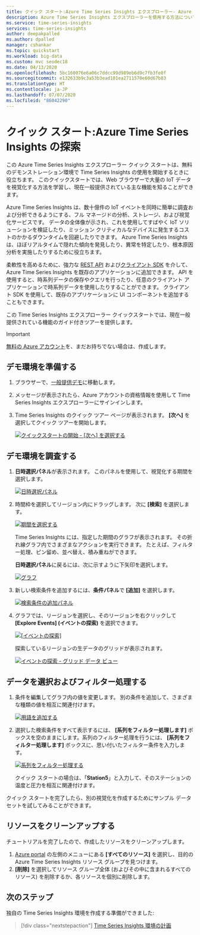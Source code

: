 ```yaml
---
title: クイック スタート:Azure Time Series Insights エクスプローラー- Azure Time Series Insights | Microsoft Docs
description: Azure Time Series Insights エクスプローラーを使用する方法について説明します。 大量の IoT データを視覚化し、環境の主な機能を知ることができます。
ms.service: time-series-insights
services: time-series-insights
author: deepakpalled
ms.author: dpalled
manager: cshankar
ms.topic: quickstart
ms.workload: big-data
ms.custom: mvc seodec18
ms.date: 04/13/2020
ms.openlocfilehash: 5bc160076e6a06c7ddcc99d989eb6d9c7fb3fe0f
ms.sourcegitcommit: e132633b9c3a53b3ead101ea2711570e60d67b83
ms.translationtype: HT
ms.contentlocale: ja-JP
ms.lasthandoff: 07/07/2020
ms.locfileid: "86042290"
---
```

# <a name="quickstart-explore-azure-time-series-insights"></a>クイック スタート:Azure Time Series Insights の探索

この Azure Time Series Insights エクスプローラー クイック スタートは、無料のデモンストレーション環境で Time Series Insights の使用を開始するときに役立ちます。 このクイックスタートでは、Web ブラウザーで大量の IoT データを視覚化する方法を学習し、現在一般提供されている主な機能を知ることができます。

Azure Time Series Insights は、数十億件の IoT イベントを同時に簡単に調査および分析できるようにする、フル マネージドの分析、ストレージ、および視覚化サービスです。 データの全体像が示され、これを使用してすばやく IoT ソリューションを検証したり、ミッション クリティカルなデバイスに発生するコストのかかるダウンタイムを回避したりできます。 Azure Time Series Insights は、ほぼリアルタイムで隠れた傾向を発見したり、異常を特定したり、根本原因分析を実施したりするために役立ちます。

柔軟性を高めるために、強力な [REST API](./concepts-query-overview.md) および[クライアント SDK](https://github.com/microsoft/tsiclient) を介して、Azure Time Series Insights を既存のアプリケーションに追加できます。 API を使用すると、時系列データの保存やクエリを行ったり、任意のクライアント アプリケーションで時系列データを使用したりすることができます。 クライアント SDK を使用して、既存のアプリケーションに UI コンポーネントを追加することもできます。

この Time Series Insights エクスプローラー クイックスタートでは、現在一般提供されている機能のガイド付きツアーを提供します。

> [!IMPORTANT]
> [無料の Azure アカウント](https://azure.microsoft.com/free/?ref=microsoft.com&utm_source=microsoft.com&utm_medium=docs&utm_campaign=visualstudio)を、まだお持ちでない場合は、作成します。

## <a name="prepare-the-demo-environment"></a>デモ環境を準備する

1. ブラウザーで、[一般提供デモ](https://insights.timeseries.azure.com/demo)に移動します。

1. メッセージが表示されたら、Azure アカウントの資格情報を使用して Time Series Insights エクスプローラーにサインインします。

1. Time Series Insights のクイック ツアー ページが表示されます。 **[次へ]** を選択してクイック ツアーを開始します。

   [![クイックスタートの開始 - [次へ] を選択する](media/quickstart/quickstart-welcome.png)](media/quickstart/quickstart-welcome.png#lightbox)

## <a name="explore-the-demo-environment"></a>デモ環境を調査する

1. **日時選択パネル**が表示されます。 このパネルを使用して、視覚化する期間を選択します。

   [![日時選択パネル](media/quickstart/quickstart-time-selection-panel.png)](media/quickstart/quickstart-time-selection-panel.png#lightbox)

1. 時間枠を選択してリージョン内にドラッグします。 次に **[検索]** を選択します。

   [![期間を選択する](media/quickstart/quickstart-select-time.png)](media/quickstart/quickstart-select-time.png#lightbox)

   Time Series Insights には、指定した期間のグラフが表示されます。 その折れ線グラフ内でさまざまなアクションを実行できます。 たとえば、フィルター処理、ピン留め、並べ替え、積み重ねができます。

   **日時選択パネル**に戻るには、次に示すように下矢印を選択します。

   [![グラフ](media/quickstart/quickstart-select-down-arrow.png)](media/quickstart/quickstart-select-down-arrow.png#lightbox)

1. 新しい検索条件を追加するには、**条件パネル**で **[追加]** を選択します。

   [![検索条件の追加パネル](media/quickstart/quickstart-add-terms.png)](media/quickstart/quickstart-add-terms.png#lightbox)

1. グラフでは、リージョンを選択し、そのリージョンを右クリックして **[Explore Events] \(イベントの探索)** を選択できます。

   [![[イベントの探索]](media/quickstart/quickstart-explore-events.png)](media/quickstart/quickstart-explore-events.png#lightbox)

   探索しているリージョンの生データのグリッドが表示されます。

   [![イベントの探索 - グリッド データ ビュー](media/quickstart/quickstart-explore-events-grid-data.png)](media/quickstart/quickstart-explore-events-grid-data.png#lightbox)

## <a name="select-and-filter-data"></a>データを選択およびフィルター処理する

1. 条件を編集してグラフ内の値を変更します。 別の条件を追加して、さまざまな種類の値を相互に関連付けます。

   [![用語を追加する](media/quickstart/quickstart-add-a-term.png)](media/quickstart/quickstart-add-a-term.png#lightbox)

1. 選択した検索条件をすべて表示するには、 **[系列をフィルター処理します]** ボックスを空のままにします。系列のフィルター処理を行うには、 **[系列をフィルター処理します]** ボックスに、思い付いたフィルター条件を入力します。

   [![系列をフィルター処理する](media/quickstart/quickstart-filter-series.png)](media/quickstart/quickstart-filter-series.png#lightbox)

   クイック スタートの場合は、「**Station5**」と入力して、そのステーションの温度と圧力を相互に関連付けます。

クイック スタートを完了したら、別の視覚化を作成するためにサンプル データ セットを試してみることができます。

## <a name="clean-up-resources"></a>リソースをクリーンアップする

チュートリアルを完了したので、作成したリソースをクリーンアップします。

1. [Azure portal](https://portal.azure.com) の左側のメニューにある **[すべてのリソース]** を選択し、目的の Azure Time Series Insights リソース グループを見つけます。
1. **[削除]** を選択してリソース グループ全体 (およびその中に含まれるすべてのリソース) を削除するか、各リソースを個別に削除します。

## <a name="next-steps"></a>次のステップ

独自の Time Series Insights 環境を作成する準備ができました:
> [!div class="nextstepaction"]
> [Time Series Insights 環境の計画](time-series-insights-environment-planning.md)
